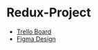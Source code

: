 # Redux-Project
- [Trello Board](https://trello.com/b/NC0k2kSM/rental-project)
- [Figma Design](https://www.figma.com/design/17pHzmDQKjeGw4euGj1HTB/Untitled?node-id=0-1&p=f&t=vxM4QgHEXuJJM26r-0)
